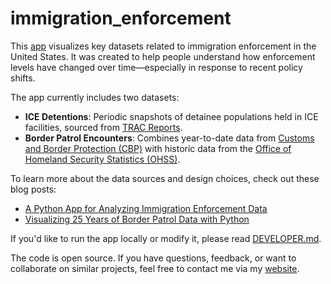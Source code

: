 # immigration_enforcement

This [app](https://immigration-enforcement.streamlit.app/) visualizes key datasets related to immigration enforcement in the United States. It was created to help people understand how enforcement levels have changed over time—especially in response to recent policy shifts.

The app currently includes two datasets:

- **ICE Detentions**: Periodic snapshots of detainee populations held in ICE facilities, sourced from [TRAC Reports](https://tracreports.org/immigration/detentionstats/pop_agen_table.html).
- **Border Patrol Encounters**: Combines year-to-date data from [Customs and Border Protection (CBP)](https://www.cbp.gov/document/stats/southwest-land-border-encounters) with historic data from the [Office of Homeland Security Statistics (OHSS)](https://ohss.dhs.gov/khsm/cbp-encounters).

To learn more about the data sources and design choices, check out these blog posts:

- [A Python App for Analyzing Immigration Enforcement Data](https://arilamstein.com/blog/2025/07/21/a-python-app-for-analyzing-immigration-enforcement-data/)
- [Visualizing 25 Years of Border Patrol Data with Python](https://arilamstein.com/blog/2025/10/06/visualizing-25-years-border-patrol-data-python/)

If you'd like to run the app locally or modify it, please read [DEVELOPER.md](/DEVELOPER.md).

The code is open source. If you have questions, feedback, or want to collaborate on similar projects, feel free to contact me via my [website](https://arilamstein.com).
